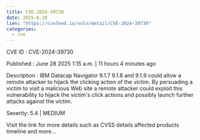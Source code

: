 ```yaml
--- 
title: CVE-2024-39730
date: 2025-6-28
lien: "https://cvefeed.io/vuln/detail/CVE-2024-39730"
categories:
  - cve
---
```


CVE ID : CVE-2024-39730

Published :  June 28
2025
1:15 a.m. | 11 hours
4 minutes ago

Description : IBM Datacap Navigator 9.1.7
9.1.8
and 9.1.9 could allow a remote attacker to hijack the clicking action of the victim. By persuading a victim to visit a malicious Web site
a remote attacker could exploit this vulnerability to hijack the victim's click actions and possibly launch further attacks against the victim.

Severity: 5.4 | MEDIUM

Visit the link for more details
such as CVSS details
affected products
timeline
and more...
